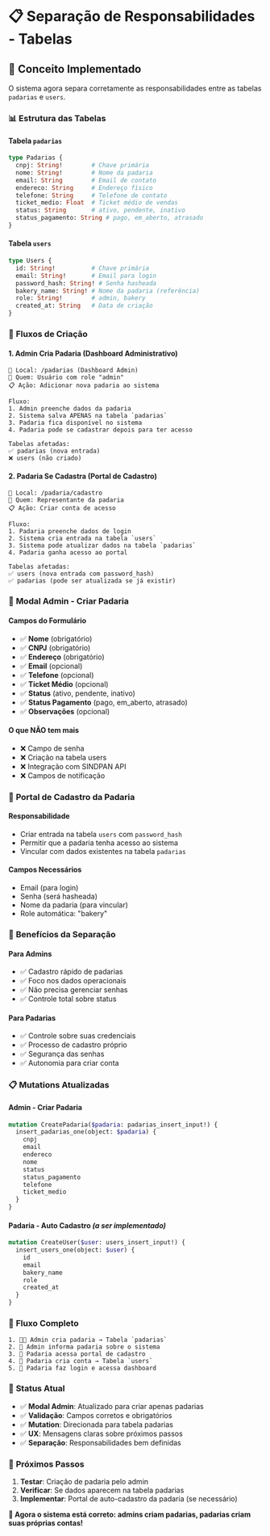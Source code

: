 # 📋 Separação de Responsabilidades - Tabelas

## 🎯 **Conceito Implementado**

O sistema agora separa corretamente as responsabilidades entre as tabelas `padarias` e `users`.

### 📊 **Estrutura das Tabelas**

#### **Tabela `padarias`**
```graphql
type Padarias {
  cnpj: String!        # Chave primária
  nome: String!        # Nome da padaria
  email: String        # Email de contato
  endereco: String     # Endereço físico
  telefone: String     # Telefone de contato
  ticket_medio: Float  # Ticket médio de vendas
  status: String       # ativo, pendente, inativo
  status_pagamento: String # pago, em_aberto, atrasado
}
```

#### **Tabela `users`**
```graphql
type Users {
  id: String!          # Chave primária
  email: String!       # Email para login
  password_hash: String! # Senha hasheada
  bakery_name: String! # Nome da padaria (referência)
  role: String!        # admin, bakery
  created_at: String   # Data de criação
}
```

### 🔄 **Fluxos de Criação**

#### **1. Admin Cria Padaria** (Dashboard Administrativo)
```
📍 Local: /padarias (Dashboard Admin)
👤 Quem: Usuário com role "admin"
📋 Ação: Adicionar nova padaria ao sistema

Fluxo:
1. Admin preenche dados da padaria
2. Sistema salva APENAS na tabela `padarias`
3. Padaria fica disponível no sistema
4. Padaria pode se cadastrar depois para ter acesso

Tabelas afetadas:
✅ padarias (nova entrada)
❌ users (não criado)
```

#### **2. Padaria Se Cadastra** (Portal de Cadastro)
```
📍 Local: /padaria/cadastro
👤 Quem: Representante da padaria
📋 Ação: Criar conta de acesso

Fluxo:
1. Padaria preenche dados de login
2. Sistema cria entrada na tabela `users`
3. Sistema pode atualizar dados na tabela `padarias`
4. Padaria ganha acesso ao portal

Tabelas afetadas:
✅ users (nova entrada com password_hash)
✅ padarias (pode ser atualizada se já existir)
```

### 🏪 **Modal Admin - Criar Padaria**

#### **Campos do Formulário**
- ✅ **Nome** (obrigatório)
- ✅ **CNPJ** (obrigatório)
- ✅ **Endereço** (obrigatório)
- ✅ **Email** (opcional)
- ✅ **Telefone** (opcional)
- ✅ **Ticket Médio** (opcional)
- ✅ **Status** (ativo, pendente, inativo)
- ✅ **Status Pagamento** (pago, em_aberto, atrasado)
- ✅ **Observações** (opcional)

#### **O que NÃO tem mais**
- ❌ Campo de senha
- ❌ Criação na tabela users
- ❌ Integração com SINDPAN API
- ❌ Campos de notificação

### 🔐 **Portal de Cadastro da Padaria**

#### **Responsabilidade**
- Criar entrada na tabela `users` com `password_hash`
- Permitir que a padaria tenha acesso ao sistema
- Vincular com dados existentes na tabela `padarias`

#### **Campos Necessários**
- Email (para login)
- Senha (será hasheada)
- Nome da padaria (para vincular)
- Role automática: "bakery"

### 🎯 **Benefícios da Separação**

#### **Para Admins**
- ✅ Cadastro rápido de padarias
- ✅ Foco nos dados operacionais
- ✅ Não precisa gerenciar senhas
- ✅ Controle total sobre status

#### **Para Padarias**
- ✅ Controle sobre suas credenciais
- ✅ Processo de cadastro próprio
- ✅ Segurança das senhas
- ✅ Autonomia para criar conta

### 📋 **Mutations Atualizadas**

#### **Admin - Criar Padaria**
```graphql
mutation CreatePadaria($padaria: padarias_insert_input!) {
  insert_padarias_one(object: $padaria) {
    cnpj
    email
    endereco
    nome
    status
    status_pagamento
    telefone
    ticket_medio
  }
}
```

#### **Padaria - Auto Cadastro** *(a ser implementado)*
```graphql
mutation CreateUser($user: users_insert_input!) {
  insert_users_one(object: $user) {
    id
    email
    bakery_name
    role
    created_at
  }
}
```

### 🔄 **Fluxo Completo**

```
1. 👨‍💼 Admin cria padaria → Tabela `padarias`
2. 📧 Admin informa padaria sobre o sistema
3. 🏪 Padaria acessa portal de cadastro
4. 🔐 Padaria cria conta → Tabela `users`
5. 🎯 Padaria faz login e acessa dashboard
```

### 🎉 **Status Atual**

- ✅ **Modal Admin**: Atualizado para criar apenas padarias
- ✅ **Validação**: Campos corretos e obrigatórios
- ✅ **Mutation**: Direcionada para tabela padarias
- ✅ **UX**: Mensagens claras sobre próximos passos
- ✅ **Separação**: Responsabilidades bem definidas

### 📝 **Próximos Passos**

1. **Testar**: Criação de padaria pelo admin
2. **Verificar**: Se dados aparecem na tabela padarias
3. **Implementar**: Portal de auto-cadastro da padaria (se necessário)

**🎉 Agora o sistema está correto: admins criam padarias, padarias criam suas próprias contas!**

